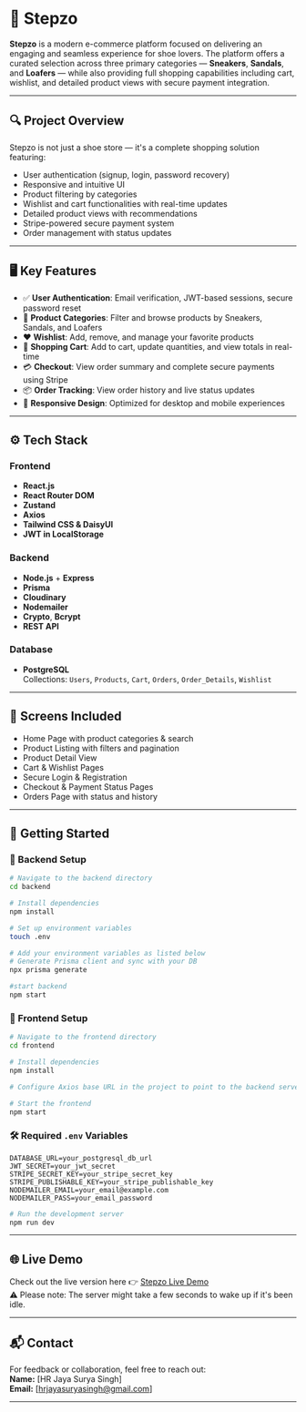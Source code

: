 # 👟 Stepzo

**Stepzo** is a modern e-commerce platform focused on delivering an engaging and seamless experience for shoe lovers. The platform offers a curated selection across three primary categories — **Sneakers**, **Sandals**, and **Loafers** — while also providing full shopping capabilities including cart, wishlist, and detailed product views with secure payment integration.

---

## 🔍 Project Overview

Stepzo is not just a shoe store — it's a complete shopping solution featuring:

- User authentication (signup, login, password recovery)
- Responsive and intuitive UI
- Product filtering by categories
- Wishlist and cart functionalities with real-time updates
- Detailed product views with recommendations
- Stripe-powered secure payment system
- Order management with status updates

---

## 🖥️ Key Features

- ✅ **User Authentication**: Email verification, JWT-based sessions, secure password reset
- 👟 **Product Categories**: Filter and browse products by Sneakers, Sandals, and Loafers
- ❤️ **Wishlist**: Add, remove, and manage your favorite products
- 🛒 **Shopping Cart**: Add to cart, update quantities, and view totals in real-time
- 💳 **Checkout**: View order summary and complete secure payments using Stripe
- 📦 **Order Tracking**: View order history and live status updates
- 📱 **Responsive Design**: Optimized for desktop and mobile experiences

---

## ⚙️ Tech Stack

### Frontend

- **React.js**
- **React Router DOM**
- **Zustand**
- **Axios**
- **Tailwind CSS & DaisyUI**
- **JWT in LocalStorage**

### Backend

- **Node.js** + **Express**
- **Prisma**
- **Cloudinary**
- **Nodemailer**
- **Crypto**, **Bcrypt**
- **REST API**

### Database

- **PostgreSQL**  
  Collections: `Users`, `Products`, `Cart`, `Orders`, `Order_Details`, `Wishlist`

---

## 📸 Screens Included

- Home Page with product categories & search
- Product Listing with filters and pagination
- Product Detail View
- Cart & Wishlist Pages
- Secure Login & Registration
- Checkout & Payment Status Pages
- Orders Page with status and history

---

## 🚀 Getting Started

### 🧠 Backend Setup

```bash
# Navigate to the backend directory
cd backend

# Install dependencies
npm install

# Set up environment variables
touch .env

# Add your environment variables as listed below
# Generate Prisma client and sync with your DB
npx prisma generate

#start backend
npm start
```

### 🧠 Frontend Setup

```bash
# Navigate to the frontend directory
cd frontend

# Install dependencies
npm install

# Configure Axios base URL in the project to point to the backend server

# Start the frontend
npm start
```

### 🛠️ Required `.env` Variables

```env
DATABASE_URL=your_postgresql_db_url
JWT_SECRET=your_jwt_secret
STRIPE_SECRET_KEY=your_stripe_secret_key
STRIPE_PUBLISHABLE_KEY=your_stripe_publishable_key
NODEMAILER_EMAIL=your_email@example.com
NODEMAILER_PASS=your_email_password
```

```bash
# Run the development server
npm run dev
```

---

## 🌐 Live Demo

Check out the live version here 👉 [Stepzo Live Demo](https://alaiy-assignment.netlify.app/)  
⚠️ Please note: The server might take a few seconds to wake up if it's been idle.

---

## 📬 Contact

For feedback or collaboration, feel free to reach out:  
**Name:** [HR Jaya Surya Singh]  
**Email:** [hrjayasuryasingh@gmail.com]

---

